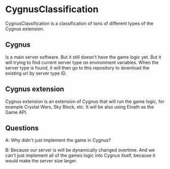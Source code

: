 # CygnusClassification
CygnusClassification is a classification of tons of different types of the Cygnus extension.

## Cygnus
Is a main server software. But it still doesn't have the game logic yet. But it will trying to find current server type on environment variables.
When the server type is found, it will then go to this repository to download the existing url by server type ID.

## Cygnus extension
Cygnus extension is an extension of Cygnus that will run the game logic, for example Crystal Wars, Sky Block, etc. It will be also using Elnath as the Game API.

## Questions
A: Why didn't just implement the game in Cygnus?

B: Because our server is will be dynamically changed overtime. And we can't just implement all of the games logic into Cygnus itself, because it would make the server size larger.
